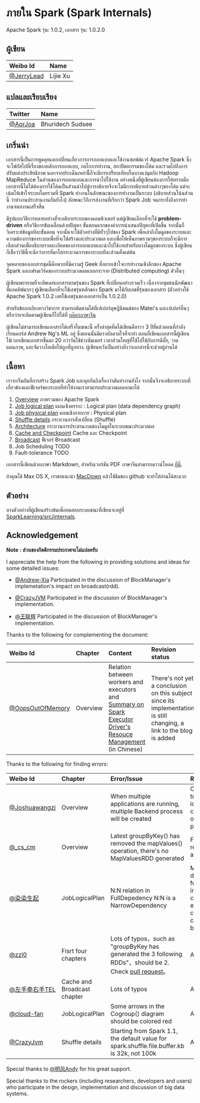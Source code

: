 # ภายใน Spark (Spark Internals)

Apache Spark รุ่น: 1.0.2,
เอกสาร รุ่น: 1.0.2.0

## ผู้เขียน
| Weibo Id | Name |
|:-----------|:-------------|
|[@JerryLead](http://weibo.com/jerrylead) | Lijie Xu |

## แปลและเรียบเรียง
| Twitter | Name |
|:-----------|:-------------|
|[@AorJoa](https://twitter.com/AorJoa) | Bhuridech Sudsee |


## เกริ่นนำ

เอกสารนี้เป็นการพูดคุยแลกเปลี่ยนเกี่ยวการการออกแบบและใช้งานซอฟต์แวร์ Apache Spark ซึ่งจะโฟกัสไปที่เรื่องของหลักการออกแบบ, กลไกการทำงาน, สถาปัตยกรรมของโค้ด และรวมไปถึงการปรับแต่งประสิทธิภาพ นอกจากประเด็นเหล่านีี้ก็จะมีการเปรียบเทียบในบางแง่มุมกับ Hadoop MapReduce ในส่วนของการออกแบบและการนำไปใช้งาน อย่างหนึ่งที่ผู้เขียนต้องการให้ทราบคือเอกสารนึ้ไม่ได้ต้องการใช้โค้ดเป็นส่วนนำไปสู่การอธิบายจึงจะไม่มีการอธิบายส่วนต่างๆของโค้ด แต่จะเน้นให้เข้าใจระบบโดยรวมที่ Spark ทำงานในลักษณะของการทำงานเป็นระบบ (อธิบายส่วนโน้นส่วนนี้ ว่าทำงานประสานงานกันยังไง) ลักษณะวิกีการส่งงานที่เรียกว่า Spark Job จนกระทั่งถึงการทำงานจนทงานเสร็จสิ้น

มีรูปแบบวิธีการหลายอย่างที่จะอธิบายระบบของคอมพิวเตอร์ แต่ผู้เขียนเลือกที่จะใช้ **problem-driven** หรือวิธีการขับเคลื่อนด้วยปัญหา ขั้นตอนแรกของคำการนำเสนอปัญหาที่เปิดขึ้น จากนั้นก็วิเคราะห์ข้อมูลทีละขั้นตอน จากนั้นจะใช้ตัวอย่างที่มีทั่วๆไปของ Spark เพื่อเล่าถึงโมดูลของระบบและความต้องการของระบบเพื่อที่จะใช้สร้างและประมวลผล และเพื่อให้เห็นภาพรวมๆของระบบก็จะมีการเลือกส่วนเพื่ออธิบายรายละเอียดของการออกแบบและนำไปใช้งายสำหรับบางโมดูลของระบบ ซึ่งผู้เขียนก็เชื่อว่าวิธีนี้จะดีกว่าการที่มาไล่กระบวนการของระบบทีละส่วนตั้งแต่ต้น

จุดหลายของเอกสารชุดนี้คือพวกที่มีความรู้ Geek ที่อยากเข้าใจการทำงานเชิงลึกของ Apache Spark และเฟรมเวิร์คของระบบประมวลผลแบบกระจาย (Distributed computing) ตัวอื่นๆ

ผู้เขียนพยายามที่จะอัพเดทเอกสารตามรุ่นของ Spark ที่เปลี่ยนอย่างรวดเร็ว เนื่องจากชุมชนนักพัฒนาที่แอคทิฟมากๆ ผู้เขียนเลือกที่จะใช้เลขรุ่นหลักของ Spark มาใช้กับเลขที่รุ่นของเอกสาร (ตัวอย่างใช้ Apache Spark 1.0.2 เลยใช้เลขรุ่นของเอกสารเป็น 1.0.2.0)

สำหรับข้อถกเถียงทางวิชาการ สามารถติดตามได้ที่เปเปอร์ดุษฏีนิพนธ์ของ Matei's และเปเปอร์อื่นๆ หรือว่ายจะติดตามผู้เขียนก็ไปได้ที่ [บล๊อกภาษาจีน](http://www.cnblogs.com/jerrylead/archive/2013/04/27/Spark.html)

ผู้เขียนไม่สามารถเขียนเอกสารได้เสร็จในขณะนี้ ครั้งล่าสุดที่ดได้เขียนคือราว 3 ปีที่แล้วตอนที่กำลังเรียนคอร์ส Andrew Ng's ML อยู่ ซึ่งตอนนั้นมีแรงบัลดาลใจที่จะทำ ตอนที่เขียนเอกสารนี้ผู้เขียนใช้เวลาเขียนเอกสารขึ้นมา 20 กว่าวันใช้ช่วงซัมเมอร์ เวลาส่วนใหญ่ที่ใช้ไปใช้กับการดีบั๊ก, วาดแผนภาพ, และจัดวางไอเดียให้ถูกที่ถูกทาง. ผู้เขียนหวังเป็นอย่างยิ่งว่าเอกสารนี้จะช่วยผู้อ่านได้


## เนื้อหา
เราจะเริ่มกันที่การสร้าง Spark Job และคุยกันถึงเรื่องว่ามันทำงานยังไง จากนั้นจึงจะอธิบายระบบที่เกี่ยวข้องและฟีเจอร์ของระบบที่ทำให้งานเราสามารถประมวลผลออกมาได้

1. [Overview](https://github.com/JerryLead/SparkInternals/blob/master/markdown/1-Overview.md) ภาพรวมของ Apache Spark
2. [Job logical plan](https://github.com/JerryLead/SparkInternals/blob/master/markdown/2-JobLogicalPlan.md) แผนเชิงตรรกะ : Logical plan (data dependency graph)
3. [Job physical plan](https://github.com/JerryLead/SparkInternals/blob/master/markdown/3-JobPhysicalPlan.md) แผนเชิงกายภาย : Physical plan
4. [Shuffle details](https://github.com/JerryLead/SparkInternals/blob/master/markdown/4-shuffleDetails.md) กระบวนการสับเปลี่ยน (Shuffle)
5. [Architecture](https://github.com/JerryLead/SparkInternals/blob/master/markdown/5-Architecture.md) กระบวนการประสานงานของโมดูลในระบบขณะประมวลผล
6. [Cache and Checkpoint](https://github.com/JerryLead/SparkInternals/blob/master/markdown/6-CacheAndCheckpoint.md)  Cache และ Checkpoint
7. [Broadcast](https://github.com/JerryLead/SparkInternals/blob/master/markdown/7-Broadcast.md) ฟีเจอร์ Broadcast
8. Job Scheduling TODO
9. Fault-tolerance TODO

เอกสารนี้เขียนด้วยภาษา Markdown, สำหรับเวอร์ชัน PDF ภาษาจีนสามารถดาวน์โหลด [ที่นี่](https://github.com/JerryLead/SparkInternals/tree/master/pdf).

ถ้าคุณใช้ Max OS X, เราขอแนะนำ [MacDown](http://macdown.uranusjr.com/) แล้วใช้ธีมของ github จะทำให้อ่านได้สะดวก

## ตัวอย่าง
บางตัวอย่างที่ผู้เขียนสร้างข้นเพื่อทดสอบระบบขณะที่เขียนจะอยู่ที่ [SparkLearning/src/internals](https://github.com/JerryLead/SparkLearning/tree/master/src/internals).

## Acknowledgement

**Note : ส่วนของกิตติกรรมประกาศจะไม่แปลครับ**

I appreciate the help from the following in providing solutions and ideas for some detailed issues:

- [@Andrew-Xia](http://weibo.com/u/1410938285) Participated in the discussion of BlockManager's implemetation's impact on broadcast(rdd).

- [@CrazyJVM](http://weibo.com/476691290) Participated in the discussion of BlockManager's implementation.

- [@王联辉](http://weibo.com/u/1685831233) Participated in the discussion of BlockManager's implementation.

Thanks to the following for complementing the document:

| Weibo Id | Chapter | Content | Revision status |
|:-----------|:-------------|:-------------|:-------------|
| [@OopsOutOfMemory](http://weibo.com/oopsoom) | Overview | Relation between workers and executors and [Summary on Spark Executor Driver's Resouce Management](http://blog.csdn.net/oopsoom/article/details/38763985) (in Chinese) | There's not yet a conclusion on this subject since its implementation is still changing, a link to the blog is added |

Thanks to the following for finding errors:

| Weibo Id | Chapter | Error/Issue | Revision status |
|:-----------|:-------------|:-------------|:-------------|
| [@Joshuawangzj](http://weibo.com/u/1619689670) | Overview | When multiple applications are running, multiple Backend process will be created | Corrected, but need to be confirmed. No idea on how to control the number of Backend processes |
| [@\_cs\_cm](http://weibo.com/u/1551746393) | Overview | Latest groupByKey() has removed the mapValues() operation, there's no MapValuesRDD generated | Fixed groupByKey() related diagrams and text |
| [@染染生起](http://weibo.com/u/2859927402) | JobLogicalPlan | N:N relation in FullDepedency N:N is a NarrowDependency | Modified the description of NarrowDependency into 3 different cases with detaild explaination, clearer than the 2 cases explaination before |
| [@zzl0](https://github.com/zzl0) | Fisrt four chapters | Lots of typos，such as "groupByKey has generated the 3 following RDDs"，should be 2. Check [pull request](https://github.com/JerryLead/SparkInternals/pull/3/files)。 | All fixed |
| [@左手牵右手TEL](http://weibo.com/w397090770) | Cache and Broadcast chapter | Lots of typos | All fixed |
| [@cloud-fan](https://github.com/cloud-fan) | JobLogicalPlan | Some arrows in the Cogroup() diagram should be colored red | All fixed |
| [@CrazyJvm](http://weibo.com/476691290) | Shuffle details | Starting from Spark 1.1, the default value for spark.shuffle.file.buffer.kb is 32k, not 100k | All fixed |

Special thanks to [@明风Andy](http://weibo.com/mingfengandy) for his great support.

Special thanks to the rockers (including researchers, developers and users) who participate in the design, implementation and discussion of big data systems.
